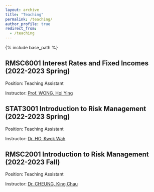 ```yaml
---
layout: archive
title: "Teaching"
permalink: /teaching/
author_profile: true
redirect_from:
  - /teaching
---
```


{% include base_path %}

## RMSC6001  Interest Rates and Fixed Incomes (2022-2023 Spring)
Position:  Teaching Assistant

Instructor: [Prof. WONG, Hoi Ying](https://www.sta.cuhk.edu.hk/peoples/hywong/)


## STAT3001  Introduction to Risk Management (2022-2023 Spring)
Position:  Teaching Assistant

Instructor: [Dr. HO, Kwok Wah](https://www.sta.cuhk.edu.hk/peoples/kwho/)


## RMSC2001  Introduction to Risk Management (2022-2023 Fall)
Position:  Teaching Assistant

Instructor: [Dr. CHEUNG, King Chau](https://www.sta.cuhk.edu.hk/peoples/simonkc/)
